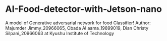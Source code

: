 # AI-Food-detector-with-Jetson-nano
A model of Generative adversarial network for food Classifier!
Author: Majumder Jimmy_20966065, Obada Al aama_19899019, Dian Christy Silpani_20966063 at Kyushu Institute of Technology


